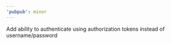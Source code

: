 ```yaml
---
'pubpub': minor
---
```


Add ability to authenticate using authorization tokens instead of username/password

